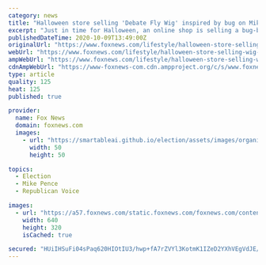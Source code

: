 ```yaml
---
category: news
title: "Halloween store selling 'Debate Fly Wig' inspired by bug on Mike Pence's head at VP debate"
excerpt: "Just in time for Halloween, an online shop is selling a bug-bedecked white wig inspired by the now-viral fly that landed in Vice President Mike Pence’s hair during the vice presidential debate on Wednesday night."
publishedDateTime: 2020-10-09T13:49:00Z
originalUrl: "https://www.foxnews.com/lifestyle/halloween-store-selling-wig-bug-mike-pence-debate"
webUrl: "https://www.foxnews.com/lifestyle/halloween-store-selling-wig-bug-mike-pence-debate"
ampWebUrl: "https://www.foxnews.com/lifestyle/halloween-store-selling-wig-bug-mike-pence-debate.amp"
cdnAmpWebUrl: "https://www-foxnews-com.cdn.ampproject.org/c/s/www.foxnews.com/lifestyle/halloween-store-selling-wig-bug-mike-pence-debate.amp"
type: article
quality: 125
heat: 125
published: true

provider:
  name: Fox News
  domain: foxnews.com
  images:
    - url: "https://smartableai.github.io/election/assets/images/organizations/foxnews.com-50x50.jpg"
      width: 50
      height: 50

topics:
  - Election
  - Mike Pence
  - Republican Voice

images:
  - url: "https://a57.foxnews.com/static.foxnews.com/foxnews.com/content/uploads/2020/10/640/320/3-wishes-fly-wig-.jpg?ve=1&tl=1"
    width: 640
    height: 320
    isCached: true

secured: "HUiIHSuFi04sPaq620HIOtIU3/hwp+fA7rZVYl3KotmK1IZeD2YXhVEgVdJE/f3wgh4p/jK2XX2SLJIPA/ZikHtV3JUOchIhoQ93NOhZ71jp1J2Et4tnOh3sBBQU0dpK+apPz1fR36h/o8xWEEmZzSpC5X5r7YzBSzmosZBKMoxcQaYA64qsdZE7lpm56/gFt8dAmyPlscZGQzy4iu7nQLBtGisil1btcSvb8RW64hYrotEul0GVSu6aE/85Tzo6c6xydSTumH1BNI2G7Nv6UyH829PhPTwpvgPp+CPlMI32JneqvE9UWl7DbFATsJpOsXji9BhFBadtirRRJW6MJvyGQRaBp6tKLHqIjKjwNAU=;8c8auAZccQ39AIAz3HuRvQ=="
---
```


